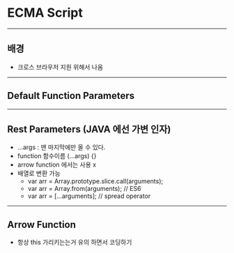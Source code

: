 # ECMA Script

---

## 배경 
- 크로스 브라우저 지원 위해서 나옴 


---

## Default Function Parameters


---


## Rest Parameters (JAVA 에선 가변 인자)
 
- ...args : 맨 마지막에만 올 수 있다.
- function 함수이름 (...args) {}
- arrow function 에서는 사용 x
- 배열로 변환 가능 
  - var arr = Array.prototype.slice.call(arguments);
  - var arr = Array.from(arguments); // ES6
  - var arr = [...arguments]; // spread operator



---

## Arrow Function

- 항상 this 가리키는는거 유의 하면서 코딩하기

